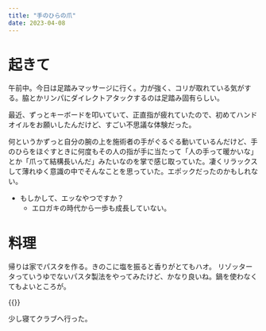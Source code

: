 ```yaml
---
title: "手のひらの爪"
date: 2023-04-08
---
```


# 起きて
午前中。今日は足踏みマッサージに行く。力が強く、コリが取れている気がする。脇とかリンパにダイレクトアタックするのは足踏み固有らしい。

最近、ずっとキーボードを叩いていて、正直指が疲れていたので、初めてハンドオイルをお願いしたんだけど、すごい不思議な体験だった。

何というかずっと自分の腕の上を施術者の手がぐるぐる動いているんだけど、手のひらをほぐすときに何度もその人の指が手に当たって「人の手って暖かいな」とか「爪って結構長いんだ」みたいなのを掌で感じ取っていた。凄くリラックスして薄れゆく意識の中でそんなことを思っていた。エポックだったのかもしれない。
- もしかして、エッなやつですか？
  - エロガキの時代から一歩も成長していない。

# 料理
帰りは家でパスタを作る。きのこに塩を振ると香りがとてもハオ。
リゾッタータっていうゆでないパスタ製法をやってみたけど、かなり良いね。鍋を使わなくてもよいところが。

{{<tweet user="dango_bot" id="1644681117780545537">}}

少し寝てクラブへ行った。